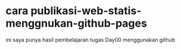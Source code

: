 # cara publikasi-web-statis-menggnukan-github-pages

ini saya punya hasil pembelajaran tugas Day00 menggunakan github
